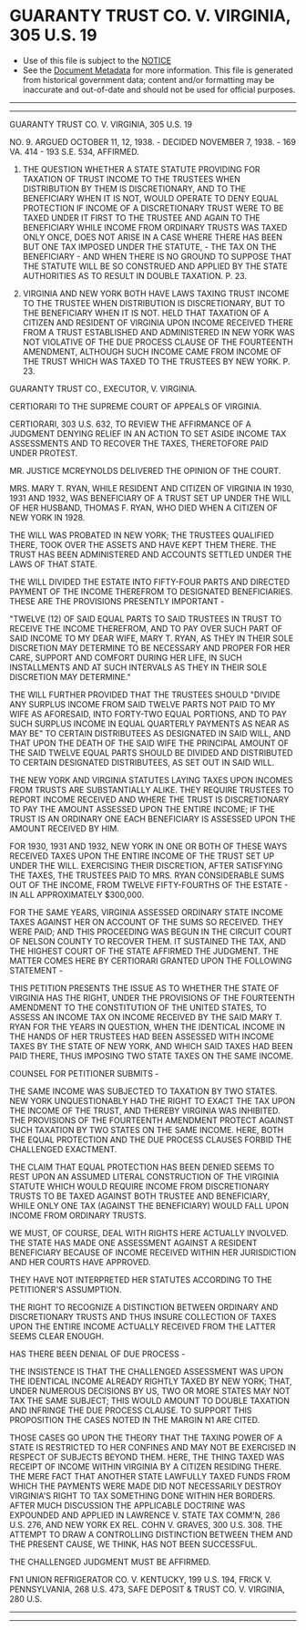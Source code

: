 ---
---

# GUARANTY TRUST CO. V. VIRGINIA, 305 U.S. 19

* Use of this file is subject to the [NOTICE](https://github.com/publicdocs/notice/blob/master/NOTICE)
* See the [Document Metadata](../../../) for more information.
  This file is generated from historical government data; content and/or formatting may be inaccurate and out-of-date and should not be used for official purposes.

----------
----------

GUARANTY TRUST CO. V. VIRGINIA, 305 U.S. 19

NO. 9.  ARGUED OCTOBER 11, 12, 1938.  - DECIDED NOVEMBER 7, 1938.  - 169 VA. 414 - 193 S.E. 534, AFFIRMED.

1.  THE QUESTION WHETHER A STATE STATUTE PROVIDING FOR TAXATION OF TRUST INCOME TO THE TRUSTEES WHEN DISTRIBUTION BY THEM IS DISCRETIONARY, AND TO THE BENEFICIARY WHEN IT IS NOT, WOULD OPERATE TO DENY EQUAL PROTECTION IF INCOME OF A DISCRETIONARY TRUST WERE TO BE TAXED UNDER IT FIRST TO THE TRUSTEE AND AGAIN TO THE BENEFICIARY WHILE INCOME FROM ORDINARY TRUSTS WAS TAXED ONLY ONCE, DOES NOT ARISE IN A CASE WHERE THERE HAS BEEN BUT ONE TAX IMPOSED UNDER THE STATUTE,  - THE TAX ON THE BENEFICIARY - AND WHEN THERE IS NO GROUND TO SUPPOSE THAT THE STATUTE WILL BE SO CONSTRUED AND APPLIED BY THE STATE AUTHORITIES AS TO RESULT IN DOUBLE TAXATION.  P. 23.

2.  VIRGINIA AND NEW YORK BOTH HAVE LAWS TAXING TRUST INCOME TO THE TRUSTEE WHEN DISTRIBUTION IS DISCRETIONARY, BUT TO THE BENEFICIARY WHEN IT IS NOT.  HELD THAT TAXATION OF A CITIZEN AND RESIDENT OF VIRGINIA UPON INCOME RECEIVED THERE FROM A TRUST ESTABLISHED AND ADMINISTERED IN NEW YORK WAS NOT VIOLATIVE OF THE DUE PROCESS CLAUSE OF THE FOURTEENTH AMENDMENT, ALTHOUGH SUCH INCOME CAME FROM INCOME OF THE TRUST WHICH WAS TAXED TO THE TRUSTEES BY NEW YORK.  P. 23.

GUARANTY TRUST CO., EXECUTOR, V. VIRGINIA.

CERTIORARI TO THE SUPREME COURT OF APPEALS OF VIRGINIA.

CERTIORARI, 303 U.S. 632, TO REVIEW THE AFFIRMANCE OF A JUDGMENT DENYING RELIEF IN AN ACTION TO SET ASIDE INCOME TAX ASSESSMENTS AND TO RECOVER THE TAXES, THERETOFORE PAID UNDER PROTEST.

MR. JUSTICE MCREYNOLDS DELIVERED THE OPINION OF THE COURT.

MRS. MARY T. RYAN, WHILE RESIDENT AND CITIZEN OF VIRGINIA IN 1930, 1931 AND 1932, WAS BENEFICIARY OF A TRUST SET UP UNDER THE WILL OF HER HUSBAND, THOMAS F. RYAN, WHO DIED WHEN A CITIZEN OF NEW YORK IN 1928.

THE WILL WAS PROBATED IN NEW YORK; THE TRUSTEES QUALIFIED THERE, TOOK OVER THE ASSETS AND HAVE KEPT THEM THERE.  THE TRUST HAS BEEN ADMINISTERED AND ACCOUNTS SETTLED UNDER THE LAWS OF THAT STATE.

THE WILL DIVIDED THE ESTATE INTO FIFTY-FOUR PARTS AND DIRECTED PAYMENT OF THE INCOME THEREFROM TO DESIGNATED BENEFICIARIES.  THESE ARE THE PROVISIONS PRESENTLY IMPORTANT -

"TWELVE (12) OF SAID EQUAL PARTS TO SAID TRUSTEES IN TRUST TO RECEIVE THE INCOME THEREFROM, AND TO PAY OVER SUCH PART OF SAID INCOME TO MY DEAR WIFE, MARY T. RYAN, AS THEY IN THEIR SOLE DISCRETION MAY DETERMINE TO BE NECESSARY AND PROPER FOR HER CARE, SUPPORT AND COMFORT DURING HER LIFE, IN SUCH INSTALLMENTS AND AT SUCH INTERVALS AS THEY IN THEIR SOLE DISCRETION MAY DETERMINE."

THE WILL FURTHER PROVIDED THAT THE TRUSTEES SHOULD "DIVIDE ANY SURPLUS INCOME FROM SAID TWELVE PARTS NOT PAID TO MY WIFE AS AFORESAID, INTO FORTY-TWO EQUAL PORTIONS, AND TO PAY SUCH SURPLUS INCOME IN EQUAL QUARTERLY PAYMENTS AS NEAR AS MAY BE" TO CERTAIN DISTRIBUTEES AS DESIGNATED IN SAID WILL, AND THAT UPON THE DEATH OF THE SAID WIFE THE PRINCIPAL AMOUNT OF THE SAID TWELVE EQUAL PARTS SHOULD BE DIVIDED AND DISTRIBUTED TO CERTAIN DESIGNATED DISTRIBUTEES, AS SET OUT IN SAID WILL.

THE NEW YORK AND VIRGINIA STATUTES LAYING TAXES UPON INCOMES FROM TRUSTS ARE SUBSTANTIALLY ALIKE.  THEY REQUIRE TRUSTEES TO REPORT INCOME RECEIVED AND WHERE THE TRUST IS DISCRETIONARY TO PAY THE AMOUNT ASSESSED UPON THE ENTIRE INCOME; IF THE TRUST IS AN ORDINARY ONE EACH BENEFICIARY IS ASSESSED UPON THE AMOUNT RECEIVED BY HIM.

FOR 1930, 1931 AND 1932, NEW YORK IN ONE OR BOTH OF THESE WAYS RECEIVED TAXES UPON THE ENTIRE INCOME OF THE TRUST SET UP UNDER THE WILL.  EXERCISING THEIR DISCRETION, AFTER SATISFYING THE TAXES, THE TRUSTEES PAID TO MRS. RYAN CONSIDERABLE SUMS OUT OF THE INCOME, FROM TWELVE FIFTY-FOURTHS OF THE ESTATE - IN ALL APPROXIMATELY $300,000.

FOR THE SAME YEARS, VIRGINIA ASSESSED ORDINARY STATE INCOME TAXES AGAINST HER ON ACCOUNT OF THE SUMS SO RECEIVED.  THEY WERE PAID; AND THIS PROCEEDING WAS BEGUN IN THE CIRCUIT COURT OF NELSON COUNTY TO RECOVER THEM.  IT SUSTAINED THE TAX, AND THE HIGHEST COURT OF THE STATE AFFIRMED THE JUDGMENT.  THE MATTER COMES HERE BY CERTIORARI GRANTED UPON THE FOLLOWING STATEMENT -

THIS PETITION PRESENTS THE ISSUE AS TO WHETHER THE STATE OF VIRGINIA HAS THE RIGHT, UNDER THE PROVISIONS OF THE FOURTEENTH AMENDMENT TO THE CONSTITUTION OF THE UNITED STATES, TO ASSESS AN INCOME TAX ON INCOME RECEIVED BY THE SAID MARY T. RYAN FOR THE YEARS IN QUESTION, WHEN THE IDENTICAL INCOME IN THE HANDS OF HER TRUSTEES HAD BEEN ASSESSED WITH INCOME TAXES BY THE STATE OF NEW YORK, AND WHICH SAID TAXES HAD BEEN PAID THERE, THUS IMPOSING TWO STATE TAXES ON THE SAME INCOME.

COUNSEL FOR PETITIONER SUBMITS -

THE SAME INCOME WAS SUBJECTED TO TAXATION BY TWO STATES.  NEW YORK UNQUESTIONABLY HAD THE RIGHT TO EXACT THE TAX UPON THE INCOME OF THE TRUST, AND THEREBY VIRGINIA WAS INHIBITED.  THE PROVISIONS OF THE FOURTEENTH AMENDMENT PROTECT AGAINST SUCH TAXATION BY TWO STATES ON THE SAME INCOME.  HERE, BOTH THE EQUAL PROTECTION AND THE DUE PROCESS CLAUSES FORBID THE CHALLENGED EXACTMENT.

THE CLAIM THAT EQUAL PROTECTION HAS BEEN DENIED SEEMS TO REST UPON AN ASSUMED LITERAL CONSTRUCTION OF THE VIRGINIA STATUTE WHICH WOULD REQUIRE INCOME FROM DISCRETIONARY TRUSTS TO BE TAXED AGAINST BOTH TRUSTEE AND BENEFICIARY, WHILE ONLY ONE TAX (AGAINST THE BENEFICIARY) WOULD FALL UPON INCOME FROM ORDINARY TRUSTS.

WE MUST, OF COURSE, DEAL WITH RIGHTS HERE ACTUALLY INVOLVED.  THE STATE HAS MADE ONE ASSESSMENT AGAINST A RESIDENT BENEFICIARY BECAUSE OF INCOME RECEIVED WITHIN HER JURISDICTION AND HER COURTS HAVE APPROVED.

THEY HAVE NOT INTERPRETED HER STATUTES ACCORDING TO THE PETITIONER'S ASSUMPTION.

THE RIGHT TO RECOGNIZE A DISTINCTION BETWEEN ORDINARY AND DISCRETIONARY TRUSTS AND THUS INSURE COLLECTION OF TAXES UPON THE ENTIRE INCOME ACTUALLY RECEIVED FROM THE LATTER SEEMS CLEAR ENOUGH.

HAS THERE BEEN DENIAL OF DUE PROCESS -

THE INSISTENCE IS THAT THE CHALLENGED ASSESSMENT WAS UPON THE IDENTICAL INCOME ALREADY RIGHTLY TAXED BY NEW YORK; THAT, UNDER NUMEROUS DECISIONS BY US, TWO OR MORE STATES MAY NOT TAX THE SAME SUBJECT; THIS WOULD AMOUNT TO DOUBLE TAXATION AND INFRINGE THE DUE PROCESS CLAUSE.  TO SUPPORT THIS PROPOSITION THE CASES NOTED IN THE MARGIN N1 ARE CITED.

THOSE CASES GO UPON THE THEORY THAT THE TAXING POWER OF A STATE IS RESTRICTED TO HER CONFINES AND MAY NOT BE EXERCISED IN RESPECT OF SUBJECTS BEYOND THEM.  HERE, THE THING TAXED WAS RECEIPT OF INCOME WITHIN VIRGINIA BY A CITIZEN RESIDING THERE.  THE MERE FACT THAT ANOTHER STATE LAWFULLY TAXED FUNDS FROM WHICH THE PAYMENTS WERE MADE DID NOT NECESSARILY DESTROY VIRGINIA'S RIGHT TO TAX SOMETHING DONE WITHIN HER BORDERS.  AFTER MUCH DISCUSSION THE APPLICABLE DOCTRINE WAS EXPOUNDED AND APPLIED IN LAWRENCE V. STATE TAX COMM'N, 286 U.S. 276, AND NEW YORK EX REL. COHN V. GRAVES, 300 U.S. 308.  THE ATTEMPT TO DRAW A CONTROLLING DISTINCTION BETWEEN THEM AND THE PRESENT CAUSE, WE THINK, HAS NOT BEEN SUCCESSFUL.

THE CHALLENGED JUDGMENT MUST BE AFFIRMED.

FN1  UNION REFRIGERATOR CO. V. KENTUCKY, 199 U.S. 194, FRICK V. PENNSYLVANIA, 268 U.S. 473, SAFE DEPOSIT & TRUST CO. V. VIRGINIA, 280 U.S.


----------
----------

